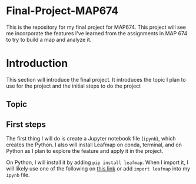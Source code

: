 # Final-Project-MAP674
This is the repository for my final project for MAP674. This project will see me incorporate the features I've learned from the assignments in MAP 674 to try to build a map and analyze it.

# Introduction
This section will introduce the final project. It introduces the topic I plan to use for the project and the initial steps to do the project
## Topic
## First steps
The first thing I will do is create a Jupyter notebook file (`ipynb`), which creates the Python. I also will install Leafmap on conda, terminal, and on Python as I plan to explore the feature and apply it in the project.

On Python, I will install it by adding `pip install leafmap`. When I import it, I will likely use one of the following on <a href="https://leafmap.org/get-started/">this link</a> or add `import leafmap` into my `ipynb` file.